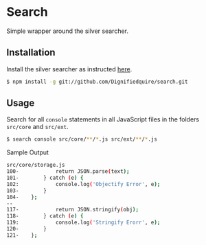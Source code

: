 # Search


Simple wrapper around the silver searcher.


## Installation

Install the silver searcher as instructed [here].

```bash
$ npm install -g git://github.com/Dignifiedquire/search.git
```

## Usage

Search for all `console` statements in all JavaScript files in the folders `src/core` and
`src/ext`.

```bash
$ search console src/core/**/*.js src/ext/**/*.js
```
Sample Output

```bash
src/core/storage.js
100-            return JSON.parse(text);
101-        } catch (e) {
102:            console.log('Objectify Error', e);
103-        }
104-    };
--
117-            return JSON.stringify(obj);
118-        } catch (e) {
119:            console.log('Stringify Erorr', e);
120-        }
121-    };
```


[here]: https://github.com/ggreer/the_silver_searcher
